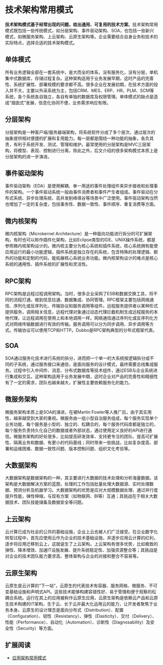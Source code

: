 # 技术架构常用模式

**技术架构模式基于经常出现的问题，给出通用、可复用的技术方案**。技术架构常用模式既包括一些传统模式，如分层架构、事件驱动架构、SOA，也包括一些新兴模式，如微服务架构、上云架构、云原生架构等。企业需要结合自身业务和技术的实际特点，选择合适的技术架构模式。

## 单体模式

所有业务逻辑全部在一套系统中，是大而全的体系，没有服务化，没有分层，单机集中式数据库，存储过程复杂。这种架构适用于业务发展早期，这时产品的完善性、系统扩展性、部署规模的要求都不高。很多企业在发展初期，在技术方面的投入并不大，主要以外采系统为主，包括CRM、MES、ERP、HR、PLM、SCM等系统，各个系统各自独立，各自有单独的数据库及权限管理。单体模式的缺点是造成“烟囱式”发展，信息化协同不便，业务需求响应有限。

## 分层架构

分层架构是一种客户端/服务器端架构，将系统软件分成了多个层次，通过层次的抽象提供相对便捷的扩展和复用能力。每一层都是围绕一种功能的抽象，各负其责，有利于系统开发、测试、管理和维护。最常使用的分层架构是MVC三层架构，将模型、表现、控制进行分离，除此之外，后文介绍的很多架构模式本质上是分层架构的进一步演进。

## 事件驱动架构

事件驱动架构（EDA）是使用解耦、单一用途的事件处理组件来异步接收和处理事件的架构。一个事件驱动系统一般由事件消费者和事件产生者组成。事件驱动在分布式系统、异步处理系统、高并发削峰填谷等场景中广泛使用。事件驱动架构当然也增加了一定的复杂度，包括事务性、数据一致性、事件顺序、重复消费等方面。

## 微内核架构

微内核架构（Microkernel Architecture）是一种面向功能进行拆分的可扩展架构，有时也可以称作插件化架构，比如Eclipse类型的IDE、UNIX操作系统，都是参照微内核架构设计的。微内核主要分为核心系统和插件系统，核心系统拥有能使应用运行的最小功能逻辑，插件系统是独立存在的系统，包含特殊的处理逻辑、额外的功能和定制的代码，能拓展核心系统业务功能。微内核架构设计的难点是核心系统的通用性、插件系统的扩展性和灵活性。

## RPC架构

RPC架构是远程过程调用架构。当时，很多企业采购了ESB和数据交换工具，将不同的流程打通，做到信息拉通、数据集成、协同管理。RPC框架主要包括网络通信、序列化或反序列化、传输协议和服务调用等组件。远程服务提供者以某种形式提供服务，调用相关信息，远程代理对象通过动态代理拦截机制生成远程服务的本地代理，让远程调用在使用上和本地调用一样。网络通信通过序列化或反序列化方式对网络传输数据进行有效的传输。服务调用可以分为同步调用、异步调用等方式。传输协议可以使用TCP和HTTP。Dubbo是RPC架构典型的分布式框架代表。

## SOA

SOA通过服务化技术进行系统的拆分，进而把一个单一的大系统按逻辑拆分成不同的子系统，通过服务接口来通信，是面向服务的设计模式，最终需要总线集成服务。过程中引入中间件、消息、分布式数据库等技术组件，通过ESB与企业系统进行集成和交互。这种架构适用于业务发展中期，这时企业对产品的完善性和精细性有了一定的需求，团队也越来越大，扩展性主要依赖服务化的能力。

## 微服务架构

微服务架构本质上是SOA的演进，在被Martin Fowler等人推广后，由于其实用性，越来越受到大家的重视。微服务由一组小型自治服务组成，每个服务实现单个业务功能，每个服务是小型的、独立的、松耦合的，每个服务代码库都是独立的，每个服务负责持久化自己的数据或者外部状态，通过使用定义良好的API进行通信。微服务架构的好处很多，比如提高研发效率、支持更专注的团队、提高可扩展性、隔离业务和数据、有更小的代码基线；同时带来一些挑战，比如复杂度高、部署和运维困难、数据一致性问题、版本控制问题、组织文化考验等。

## 大数据架构

大数据架构是数据架构的一种，其主要进行大数据的技术处理和分析海量数据。该架构是大数据解决方案的蓝图，处理的工作包括批量处理大数据源、实时处理数据、预测分析及机器学习。大数据架构的优势是应对大规模数据处理，通过并行度提升性能，弹性伸缩，与现有方案（如物联网、BI等）互通；其挑战在于相关大数据技术、团队技能储备及数据安全等问题。

## 上云架构

云计算已成为社会的公共的基础设施，企业上云也被人们广泛接受。在企业数字化转型过程中，首先应使用云作为企业的技术基础设施，并逐步应用云计算的红利，逐步将应用迁移到云上，这就诞生了上云架构。上云架构有很多优势，比如极致的弹性、降本增效、加速IT设施发展、提升系统稳定性、加强资源整合等；其挑战是对企业的技术团队能力要求高、整体架构与企业的对接和整合不容易等。

## 云原生架构

云原生是云计算的“下一站”，云原生的代表技术有容器、服务网格、微服务、不可变基础设施和声明式API。这些技术能够构建容错性好、易于管理和便于观察的松耦合系统。运行在其上的应用被称作云原生应用，云原生架构是依赖云产品和云原生技术构建的IT架构，生于云、长于云并最大化运用云的能力，让开发者聚焦于业务本身。云原生的设计理念是面向分布式（Distribution）、配置（Configuration）、韧性（Resistancy）、弹性（Elasticity）、交付（Delivery）、性能（Performance）、自动化（Automation）、诊断性（Diagnosability）及安全性（Security）等方面。

## 扩展阅读

- [应用架构常用模式](../app-arch/patterns.md)
